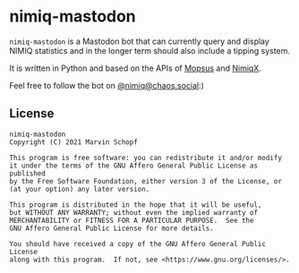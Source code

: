 # nimiq-mastodon
`nimiq-mastodon` is a Mastodon bot that can currently query and display NIMIQ statistics and in the longer term should also include a tipping system.

It is written in Python and based on the APIs of [Mopsus](https://nimiq.mopsus.com) and [NimiqX](https://nimiqx.com).

Feel free to follow the bot on [@nimiq@chaos.social](https://chaos.social/@nimiq):)

## License
```
nimiq-mastodon
Copyright (C) 2021 Marvin Schopf

This program is free software: you can redistribute it and/or modify
it under the terms of the GNU Affero General Public License as published
by the Free Software Foundation, either version 3 of the License, or
(at your option) any later version.

This program is distributed in the hope that it will be useful,
but WITHOUT ANY WARRANTY; without even the implied warranty of
MERCHANTABILITY or FITNESS FOR A PARTICULAR PURPOSE.  See the
GNU Affero General Public License for more details.

You should have received a copy of the GNU Affero General Public License
along with this program.  If not, see <https://www.gnu.org/licenses/>.
```
